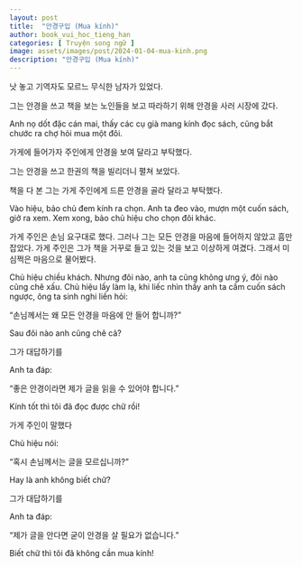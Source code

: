 ```yaml
---
layout: post
title:  "안경구입 (Mua kính)"
author: book_vui_hoc_tieng_han
categories: [ Truyện song ngữ ]
image: assets/images/post/2024-01-04-mua-kinh.png
description: "안경구입 (Mua kính)"
---
```


낫 놓고 기역자도 모르느 무식한 남자가 있었다.

그는 안경을 쓰고 책을 보는 노인들을 보고 따라하기 위해 안경을 사러 시장에 갔다.

<span class="spoiler">Anh nọ dốt đặc cán mai, thấy các cụ già mang kính đọc sách, cũng bắt chước ra chợ hỏi mua một đôi.</span>

가게에 들어가자 주인에게 안경을 보여 달라고 부탁했다.

그는 안경을 쓰고 한권의 책을 빌리더니 펼쳐 보았다.

책을 다 본 그는 가게 주인에게 드른 안경을 골라 달라고 부탁했다.

<span class="spoiler">Vào hiệu, bảo chủ đem kính ra chọn. Anh ta đeo vào, mượn một cuốn sách, giở ra xem. Xem xong, bảo chủ hiệu cho chọn đôi khác.</span>

가게 주인은 손님 요구대로 했다. 그러나 그는 모든 안경을 마음에 들어하지 않았고 흠만 잡았다. 가게 주인은 그가 책을 거꾸로 들고 있는 것을 보고 이상하게 여겼다. 그래서 미심쩍은 마음으로 물어봤다.

<span class="spoiler">Chủ hiệu chiều khách. Nhưng đôi nào, anh ta cũng không ưng ý, đôi nào cũng chê xấu. Chủ hiệu lấy làm lạ, khi liếc nhìn thấy anh ta cầm cuốn sách ngược, ông ta sinh nghi liền hỏi:</span>

“손님께서는 왜 모든 안경을 마음에 안 들어 합니까?”

<span class="spoiler">Sau đôi nào anh cũng chê cả?</span>

그가 대답하기를

<span class="spoiler">Anh ta đáp:</span>

“좋은 안경이라면 제가 글을 읽을 수 있어야 합니다.”

<span class="spoiler">Kính tốt thì tôi đã đọc được chữ rồi!</span>

가게 주인이 말했다

<span class="spoiler">Chủ hiệu nói:</span>

“혹시 손님께서는 글을 모르십니까?”

<span class="spoiler">Hay là anh không biết chữ?</span>

그가 대답하기를

<span class="spoiler">Anh ta đáp:</span>

“제가 글을 안다면 굳이 안경을 살 필요가 없습니다.”

<span class="spoiler">Biết chữ thì tôi đã không cần mua kính!</span>